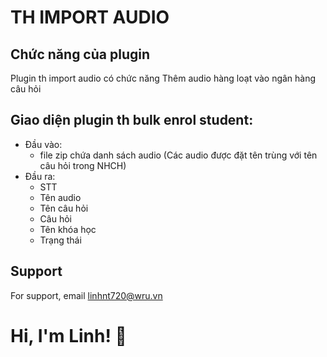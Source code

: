 # TH IMPORT AUDIO

## Chức năng của plugin

Plugin th import audio có chức năng Thêm audio hàng loạt vào ngân hàng câu hỏi

## Giao diện plugin th bulk enrol student:

- Đầu vào:
    - file zip chứa danh sách audio (Các audio được đặt tên trùng với tên câu hỏi trong NHCH)
- Đầu ra:
    - STT
    - Tên audio
    - Tên câu hỏi
    - Câu hỏi
    - Tên khóa học
    - Trạng thái

## Support

For support, email linhnt720@wru.vn


# Hi, I'm Linh! 👋